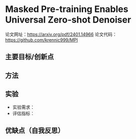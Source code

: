 # Masked Pre-training Enables Universal Zero-shot Denoiser
论文网址：https://arxiv.org/pdf/2401.14966
论文代码：https://github.com/krennic999/MPI

## 主要目标/创新点

## 方法

## 实验
- 实验需求：
- 评估指标：

## 优缺点（自我反思）
